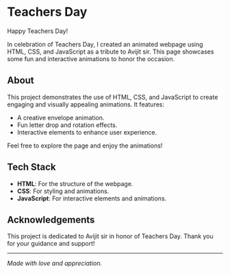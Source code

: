 # Teachers Day

Happy Teachers Day!

In celebration of Teachers Day, I created an animated webpage using HTML, CSS, and JavaScript as a tribute to Avijit sir. This page showcases some fun and interactive animations to honor the occasion.

## About

This project demonstrates the use of HTML, CSS, and JavaScript to create engaging and visually appealing animations. It features:

- A creative envelope animation.
- Fun letter drop and rotation effects.
- Interactive elements to enhance user experience.

Feel free to explore the page and enjoy the animations!

## Tech Stack

- **HTML**: For the structure of the webpage.
- **CSS**: For styling and animations.
- **JavaScript**: For interactive elements and animations.

## Acknowledgements

This project is dedicated to Avijit sir in honor of Teachers Day. Thank you for your guidance and support!

---

_Made with love and appreciation._
